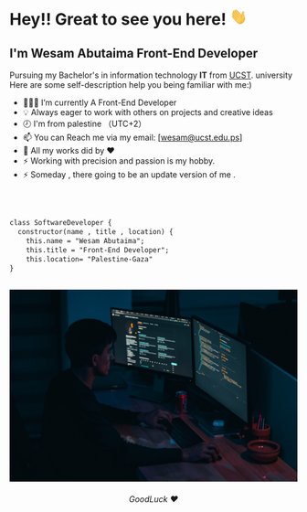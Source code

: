 # Hey!! Great to see you here! <img src="wave.gif" width="30px" height="30px">
##  I'm Wesam Abutaima Front-End Developer

Pursuing my Bachelor's in information technology **IT**  from <a href="http://cst.ps/" target="_blank">UCST</a>. university  <br/>
Here are some self-description help you being familiar with me:)

- 👨🏻‍💻 I’m currently A Front-End Developer
- 💡 Always eager to work with others on projects and creative ideas
- 🕗 I'm from palestine （UTC+2）
- 📫 You can Reach me via my email: [wesam@ucst.edu.ps]
- 🔰 All my works did by ❤️ 
- ⚡ Working with precision and passion is my hobby.
- ⚡ Someday , there going to be an update version of me .
<br/>

<pre>
<code>
class SoftwareDeveloper {
  constructor(name , title , location) {
    this.name = "Wesam Abutaima";
    this.title = "Front-End Developer";
    this.location= "Palestine-Gaza"
}
</code>
</pre>

<img src="mohammad-rahmani-_Fx34KeqIEw-unsplash.jpg" alt="imgs" width="100%" height="80%"></img>

<h6 align="center">GoodLuck ❤️</h6>

